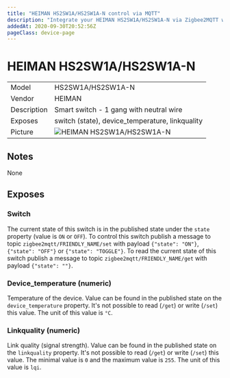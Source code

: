 ```yaml
---
title: "HEIMAN HS2SW1A/HS2SW1A-N control via MQTT"
description: "Integrate your HEIMAN HS2SW1A/HS2SW1A-N via Zigbee2MQTT with whatever smart home infrastructure you are using without the vendors bridge or gateway."
addedAt: 2020-09-30T20:52:56Z
pageClass: device-page
---
```


<!-- !!!! -->
<!-- ATTENTION: This file is auto-generated through docgen! -->
<!-- You can only edit the "## Notes"-Section till next h1 (#) or h2 heading (##). -->
<!-- Do NOT use h1 or h2 heading within "## Notes"-Section. -->
<!-- !!!! -->

# HEIMAN HS2SW1A/HS2SW1A-N

|     |     |
|-----|-----|
| Model | HS2SW1A/HS2SW1A-N  |
| Vendor  | HEIMAN  |
| Description | Smart switch - 1 gang with neutral wire |
| Exposes | switch (state), device_temperature, linkquality |
| Picture | ![HEIMAN HS2SW1A/HS2SW1A-N](https://psi-4ward.github.io/zigbee2mqtt.io/images/devices/HS2SW1A-HS2SW1A-N.jpg) |


<!-- Notes BEGIN: You can edit here -->
## Notes

None

<!-- Notes END: Do not edit below this line -->



## Exposes

### Switch 
The current state of this switch is in the published state under the `state` property (value is `ON` or `OFF`).
To control this switch publish a message to topic `zigbee2mqtt/FRIENDLY_NAME/set` with payload `{"state": "ON"}`, `{"state": "OFF"}` or `{"state": "TOGGLE"}`.
To read the current state of this switch publish a message to topic `zigbee2mqtt/FRIENDLY_NAME/get` with payload `{"state": ""}`.

### Device_temperature (numeric)
Temperature of the device.
Value can be found in the published state on the `device_temperature` property.
It's not possible to read (`/get`) or write (`/set`) this value.
The unit of this value is `°C`.

### Linkquality (numeric)
Link quality (signal strength).
Value can be found in the published state on the `linkquality` property.
It's not possible to read (`/get`) or write (`/set`) this value.
The minimal value is `0` and the maximum value is `255`.
The unit of this value is `lqi`.

